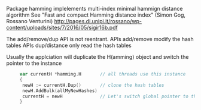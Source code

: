 Package hamming implelements multi-index minimal hammign distance algorithm
See "Fast and compact Hamming distance index" (Simon Gog, Rossano Venturini) http://pages.di.unipi.it/rossano/wp-content/uploads/sites/7/2016/05/sigir16b.pdf

The add/remove/dup API  is not reentrant.
APIs add/remove modify the hash tables
APIs dup/distance only read the hash tables

Usually the applciation will duplicate the H(amming) object and switch the pointer to the instance

```Go
     var currentH *hamming.H       // all threads use this instance
     {
      newH := currentH.Dup()       // clone the hash tables
      newH.AddBulk(allMyNewHashes)
      currentH = newH              // Let's switch global pointer to the Hamming object
     }
```

